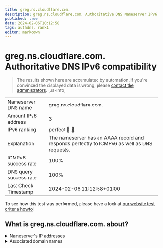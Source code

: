 ```yaml
---
title: greg.ns.cloudflare.com.
description: greg.ns.cloudflare.com. Authoritative DNS Nameserver IPv6 compatibility
published: true
date: 2024-02-06T10:12:58
tags: authdns, rank1
editor: markdown
---
```


# greg.ns.cloudflare.com. Authoritative DNS IPv6 compatibility

> The results shown here are accumulated by automation. If you're convinced the displayed data is wrong, please [contact the administrators](/howto/chat). 
{.is-info}




|   |   |
| - | - |
| Nameserver DNS name | greg.ns.cloudflare.com.
| Amount IPv6 address | 3
| IPv6 ranking | perfect :1st_place_medal: [🔗](/howto/ranking) |
| Explanation | The nameserver has an AAAA record and responds perfectly to ICMPv6 as well as DNS requests. |
| ICMPv6 success rate | 100%|
| DNS query success rate | 100% |
| Last Check Timestamp | 2024-02-06 11:12:58+01:00 |

To see how this test was performed, please have a look at [our website test criteria howto](/howto/testcriteria/authdns)!


## What is greg.ns.cloudflare.com. about?




<details>
<summary>Nameserver's IP addresses</summary>

2803:f800:50::6ca2:c173

2a06:98c1:50::ac40:2173

2606:4700:58::adf5:3b73

</details>



<details>
<summary>Associated domain names</summary>

www.tsmc.com

</details>
